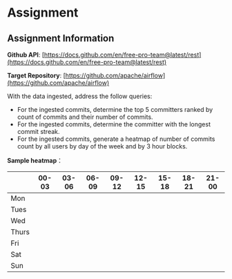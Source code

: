 # Assignment

## Assignment Information
**Github API**: [https://docs.github.com/en/free-pro-team@latest/rest](https://docs.github.com/en/free-pro-team@latest/rest)

**Target Repository**: [https://github.com/apache/airflow](https://github.com/apache/airflow)


With the data ingested, address the follow queries:
- For the ingested commits, determine the top 5 committers ranked by count of commits and their number of commits.
- For the ingested commits, determine the committer with the longest commit streak.
- For the ingested commits, generate a heatmap of number of commits count by all users by day of the week and by 3 hour blocks.



**Sample heatmap**：

|        | 00-03 | 03-06 | 06-09 | 09-12 | 12-15 | 15-18 | 18-21 | 21-00 |
|--------|-------|-------|-------|-------|-------|-------|-------|-------|
| Mon    |       |       |       |       |       |       |       |       |
| Tues   |       |       |       |       |       |       |       |       |
| Wed    |       |       |       |       |       |       |       |       |
| Thurs  |       |       |       |       |       |       |       |       |
| Fri    |       |       |       |       |       |       |       |       |
| Sat    |       |       |       |       |       |       |       |       |
| Sun    |       |       |       |       |       |       |       |       |